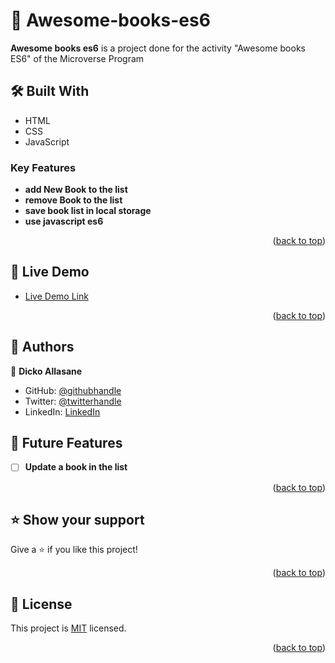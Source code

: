 <a name="readme-top"></a>

# 📖 Awesome-books-es6<a name="about-project"></a>
**Awesome books es6** is a project done for the activity "Awesome books ES6" of the Microverse Program

## 🛠 Built With <a name="built-with"></a>
- HTML
- CSS
- JavaScript

### Key Features <a name="key-features"></a>

- **add New Book to the list**
- **remove Book to the list**
- **save book list in local storage**
- **use javascript es6**

<p align="right">(<a href="#readme-top">back to top</a>)</p>

## 🚀 Live Demo <a name="live-demo"></a>

- [Live Demo Link]()

<p align="right">(<a href="#readme-top">back to top</a>)</p>

## 👥 Authors <a name="authors"></a>

👤 **Dicko Allasane**

- GitHub: [@githubhandle](https://github.com/Trast00)
- Twitter: [@twitterhandle](https://twitter.com/AllassaneDicko0/)
- LinkedIn: [LinkedIn](https://www.linkedin.com/in/allassane-dicko-744aaa224)



## 🔭 Future Features <a name="future-features"></a>

- [ ] **Update a book in the list**

<p align="right">(<a href="#readme-top">back to top</a>)</p>

## ⭐️ Show your support <a name="support"></a>

Give a ⭐️ if you like this project!

<p align="right">(<a href="#readme-top">back to top</a>)</p>

## 📝 License <a name="license"></a>

This project is [MIT](./LICENSE) licensed.

<p align="right">(<a href="#readme-top">back to top</a>)</p>
